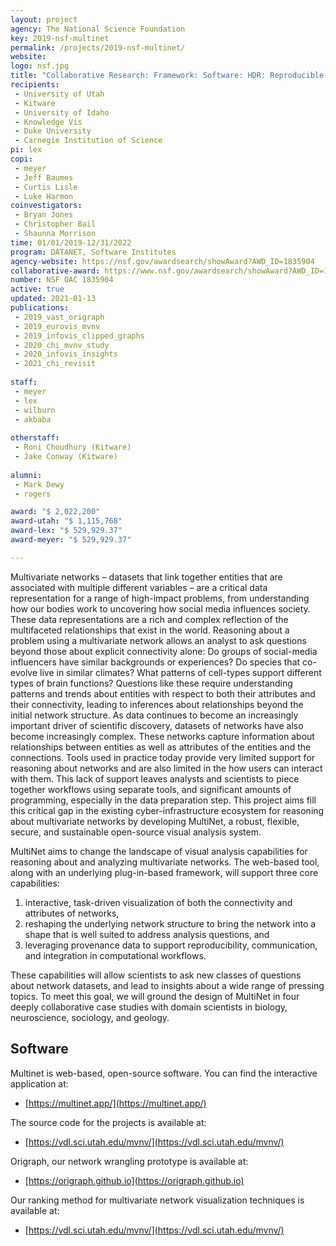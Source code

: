 ```yaml
---
layout: project
agency: The National Science Foundation
key: 2019-nsf-multinet
permalink: /projects/2019-nsf-multinet/
website:
logo: nsf.jpg
title: "Collaborative Research: Framework: Software: HDR: Reproducible Visual Analysis of Multivariate Networks with MultiNet"
recipients:
 - University of Utah
 - Kitware
 - University of Idaho 
 - Knowledge Vis
 - Duke University
 - Carnegie Institution of Science
pi: lex
copi: 
 - meyer
 - Jeff Baumes 
 - Curtis Lisle
 - Luke Harmon
coinvestigators:
 - Bryan Jones
 - Christopher Bail
 - Shaunna Morrison
time: 01/01/2019-12/31/2022
program: DATANET, Software Institutes
agency-website: https://nsf.gov/awardsearch/showAward?AWD_ID=1835904
collaborative-award: https://www.nsf.gov/awardsearch/showAward?AWD_ID=1835893
number: NSF OAC 1835904
active: true
updated: 2021-01-13
publications: 
 - 2019_vast_origraph
 - 2019_eurovis_mvnv
 - 2019_infovis_clipped_graphs
 - 2020_chi_mvnv_study
 - 2020_infovis_insights
 - 2021_chi_revisit
 
staff:
 - meyer
 - lex
 - wilburn
 - akbaba
 
otherstaff: 
 - Roni Choudhury (Kitware)
 - Jake Conway (Kitware)
 
alumni:
 - Mark Dewy
 - rogers

award: "$ 2,022,200"
award-utah: "$ 1,115,768"
award-lex: "$ 529,929.37"
award-meyer: "$ 529,929.37" 

---
```


Multivariate networks – datasets that link together entities that are associated with multiple different variables – are a critical data representation for a range of high-impact problems, from understanding how our bodies work to uncovering how social media influences society. These data representations are a rich and complex reflection of the multifaceted relationships that exist in the world. Reasoning about a problem using a multivariate network allows an analyst to ask questions beyond those about explicit connectivity alone: Do groups of social-media influencers have similar backgrounds or experiences? Do species that co-evolve live in similar climates? What patterns of cell-types support different types of brain functions? Questions like these require understanding patterns and trends about entities with respect to both their attributes and their connectivity, leading to inferences about relationships beyond the initial network structure. As data continues to become an increasingly important driver of scientific discovery, datasets of networks have also become increasingly complex. These networks capture information about relationships between entities as well as attributes of the entities and the connections. Tools used in practice today provide very limited support for reasoning about networks and are also limited in the how users can interact with them. This lack of support leaves analysts and scientists to piece together workflows using separate tools, and significant amounts of programming, especially in the data preparation step. This project aims fill this critical gap in the existing cyber-infrastructure ecosystem for reasoning about multivariate networks by developing MultiNet, a robust, flexible, secure, and sustainable open-source visual analysis system. 

MultiNet aims to change the landscape of visual analysis capabilities for reasoning about and analyzing multivariate networks. The web-based tool, along with an underlying plug-in-based framework, will support three core capabilities: 

1. interactive, task-driven visualization of both the connectivity and attributes of networks, 
2. reshaping the underlying network structure to bring the network into a shape that is well suited to address analysis questions, and 
3.  leveraging provenance data to support reproducibility, communication, and integration in computational workflows. 

These capabilities will allow scientists to ask new classes of questions about network datasets, and lead to insights about a wide range of pressing topics. To meet this goal, we will ground the design of MultiNet in four deeply collaborative case studies with domain scientists in biology, neuroscience, sociology, and geology.


## Software 

Multinet is web-based, open-source software. You can find the interactive application at: 

 * [https://multinet.app/](https://multinet.app/)
 
The source code for the projects is available at:
 
 * [https://vdl.sci.utah.edu/mvnv/](https://vdl.sci.utah.edu/mvnv/)

Origraph, our network wrangling prototype is available at: 
 * [https://origraph.github.io](https://origraph.github.io)
 
Our ranking method for multivariate network visualization techniques is available at:

 * [https://vdl.sci.utah.edu/mvnv/](https://vdl.sci.utah.edu/mvnv/)
